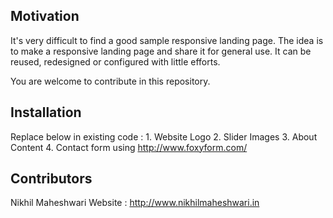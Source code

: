 ## Motivation

It's very difficult to find a good sample responsive landing page. The idea is to make a responsive landing page and share it for general use. It can be reused, redesigned or configured with little efforts.

You are welcome to contribute in this repository.

## Installation

Replace below in existing code : 1. Website Logo 2. Slider Images 3. About Content 4. Contact form using http://www.foxyform.com/

## Contributors

Nikhil Maheshwari Website : http://www.nikhilmaheshwari.in